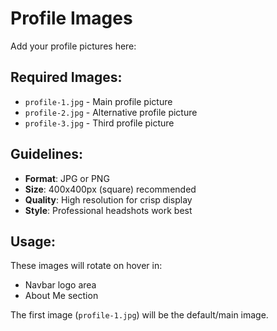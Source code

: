 # Profile Images

Add your profile pictures here:

## Required Images:
- `profile-1.jpg` - Main profile picture
- `profile-2.jpg` - Alternative profile picture  
- `profile-3.jpg` - Third profile picture

## Guidelines:
- **Format**: JPG or PNG
- **Size**: 400x400px (square) recommended
- **Quality**: High resolution for crisp display
- **Style**: Professional headshots work best

## Usage:
These images will rotate on hover in:
- Navbar logo area
- About Me section

The first image (`profile-1.jpg`) will be the default/main image.